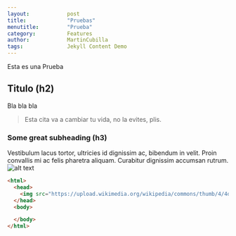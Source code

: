 ```yaml
---
layout:            post
title:             "Pruebas"
menutitle:         "Prueba"
category:          Features
author:            MartinCubilla
tags:              Jekyll Content Demo
---
```


 Esta es una Prueba
 ## Titulo (h2)
 Bla bla bla
 > Esta cita va a cambiar tu vida, no la evites, plis.

 ### Some great subheading (h3)

 Vestibulum lacus tortor, ultricies id dignissim ac, bibendum in velit. Proin convallis mi ac felis pharetra aliquam. Curabitur dignissim accumsan rutrum.
![alt text](http://www.mundomascota.net/wp-content/uploads/2016/02/gato-gordo.jpg)
 ```html
 <html>
   <head>
     <img src="https://upload.wikimedia.org/wikipedia/commons/thumb/4/4d/Cat_November_2010-1a.jpg/220px-Cat_November_2010-1a.jpg">
   </head>
   <body>

   </body>
 </html>
 ```

 [^1]: Some footnote
 [^2]: Another footnote
 [^3]: Last footnote
